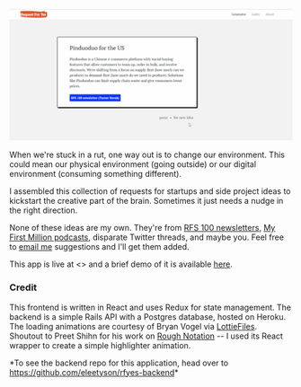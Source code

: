 [![click to watch full RF Yes demo](src/animations/demo.gif)](https://www.loom.com/share/373112a1953945da8eb6c6236a1ae6b6)

When we're stuck in a rut, one way out is to change our environment. This could mean our physical environment (going outside) or our digital environment (consuming something different).

I assembled this collection of requests for startups and side project ideas to kickstart the creative part of the brain. Sometimes it just needs a nudge in the right direction.

None of these ideas are my own. They're from [RFS 100 newsletters](https://rfs100.substack.com/), [My First Million podcasts](https://thehustle.co/my-first-million-podcast/), disparate Twitter threads, and maybe you. Feel free to [email me](mailto:eleetyson@gmail.com?subject=👋) suggestions and I'll get them added.

This app is live at <> and a brief demo of it is available [here](https://www.loom.com/share/373112a1953945da8eb6c6236a1ae6b6).

### Credit
This frontend is written in React and uses Redux for state management. The backend is a simple Rails API with a Postgres database, hosted on Heroku. The loading animations are courtesy of Bryan Vogel via [LottieFiles](https://lottiefiles.com/). Shoutout to Preet Shihn for his work on [Rough Notation](https://roughnotation.com/) -- I used its React wrapper to create a simple highlighter animation.

\*To see the backend repo for this application, head over to <https://github.com/eleetyson/rfyes-backend>\*
